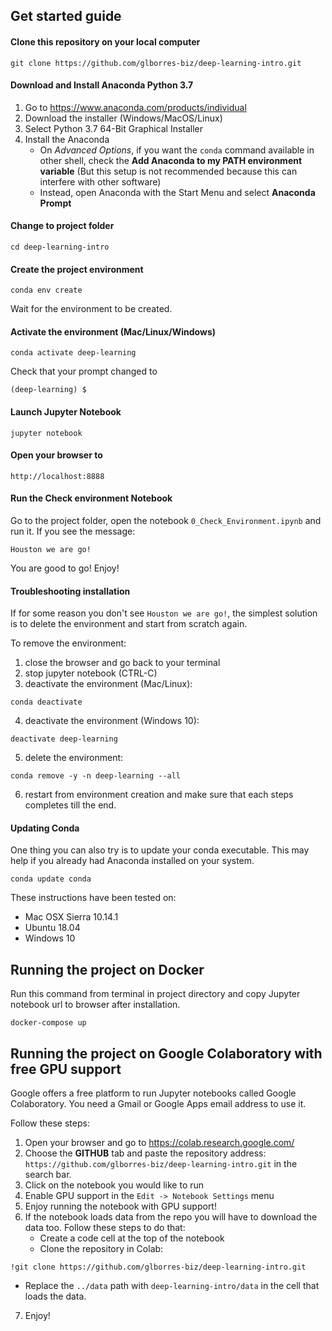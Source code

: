 ## Get started guide

#### Clone this repository on your local computer

```
git clone https://github.com/glborres-biz/deep-learning-intro.git
```

#### Download and Install Anaconda Python 3.7

1. Go to https://www.anaconda.com/products/individual
2. Download the installer (Windows/MacOS/Linux)
3. Select Python 3.7 64-Bit Graphical Installer
4. Install the Anaconda
   - On _Advanced Options_, if you want the `conda` command available in other shell, check the **Add Anaconda to my PATH environment variable** (But this setup is not recommended because this can interfere with other software)
   - Instead, open Anaconda with the Start Menu and select **Anaconda Prompt**

#### Change to project folder

```
cd deep-learning-intro
```

#### Create the project environment

```
conda env create
```

Wait for the environment to be created.

#### Activate the environment (Mac/Linux/Windows)
```
conda activate deep-learning
```

Check that your prompt changed to

```
(deep-learning) $
```

#### Launch Jupyter Notebook

```
jupyter notebook
```

#### Open your browser to

```
http://localhost:8888
```

#### Run the Check environment Notebook

Go to the project folder, open the notebook `0_Check_Environment.ipynb` and run it. If you see the message:

    Houston we are go!

You are good to go! Enjoy!


#### Troubleshooting installation
If for some reason you don't see `Houston we are go!`, the simplest solution is to delete the environment and start from scratch again.

To remove the environment:

1. close the browser and go back to your terminal
2. stop jupyter notebook (CTRL-C)
3. deactivate the environment (Mac/Linux):

```
conda deactivate
```

4. deactivate the environment (Windows 10):

```
deactivate deep-learning
```

5. delete the environment:

```
conda remove -y -n deep-learning --all
```

6. restart from environment creation and make sure that each steps completes till the end.

#### Updating Conda

One thing you can also try is to update your conda executable. This may help if you already had Anaconda installed on your system.

```
conda update conda
```

These instructions have been tested on:

- Mac OSX Sierra 10.14.1
- Ubuntu 18.04
- Windows 10

## Running the project on Docker

Run this command from terminal in project directory and copy Jupyter notebook url to browser after installation.

```
docker-compose up
```

## Running the project on Google Colaboratory with free GPU support

Google offers a free platform to run Jupyter notebooks called Google Colaboratory. You need a Gmail or Google Apps email address to use it.

Follow these steps:

1. Open your browser and go to https://colab.research.google.com/
2. Choose the **GITHUB** tab and paste the repository address: `https://github.com/glborres-biz/deep-learning-intro.git` in the search bar.
3. Click on the notebook you would like to run
4. Enable GPU support in the `Edit -> Notebook Settings` menu
5. Enjoy running the notebook with GPU support!
6. If the notebook loads data from the repo you will have to download the data too. Follow these steps to do that:
   - Create a code cell at the top of the notebook
   - Clone the repository in Colab:
  ```
  !git clone https://github.com/glborres-biz/deep-learning-intro.git
  ```
   - Replace the `../data` path with `deep-learning-intro/data` in the cell that loads the data.
7. Enjoy!